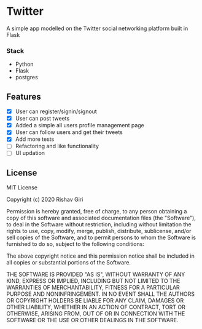 # Twitter



A simple app modelled on the Twitter social networking platform built in Flask

### Stack

- Python
- Flask
- postgres



## Features
- [x] User can register/signin/signout
- [x] User can post tweets
- [x] Added a simple all users profile management page
- [x] User can follow users and get their tweets
- [x] Add more tests
- [ ] Refactoring and like functionality
- [ ] UI updation
## License

MIT License

Copyright (c) 2020 Rishav Giri

Permission is hereby granted, free of charge, to any person obtaining a copy
of this software and associated documentation files (the "Software"), to deal
in the Software without restriction, including without limitation the rights
to use, copy, modify, merge, publish, distribute, sublicense, and/or sell
copies of the Software, and to permit persons to whom the Software is
furnished to do so, subject to the following conditions:

The above copyright notice and this permission notice shall be included in all
copies or substantial portions of the Software.

THE SOFTWARE IS PROVIDED "AS IS", WITHOUT WARRANTY OF ANY KIND, EXPRESS OR
IMPLIED, INCLUDING BUT NOT LIMITED TO THE WARRANTIES OF MERCHANTABILITY,
FITNESS FOR A PARTICULAR PURPOSE AND NONINFRINGEMENT. IN NO EVENT SHALL THE
AUTHORS OR COPYRIGHT HOLDERS BE LIABLE FOR ANY CLAIM, DAMAGES OR OTHER
LIABILITY, WHETHER IN AN ACTION OF CONTRACT, TORT OR OTHERWISE, ARISING FROM,
OUT OF OR IN CONNECTION WITH THE SOFTWARE OR THE USE OR OTHER DEALINGS IN THE
SOFTWARE.

